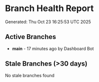 # Branch Health Report
Generated: Thu Oct 23 16:25:53 UTC 2025

## Active Branches
- **main** - 17 minutes ago by Dashboard Bot

## Stale Branches (>30 days)
No stale branches found
